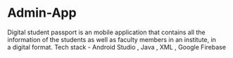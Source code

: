 # Admin-App
Digital student passport is an mobile application that contains all the information of the students as well as faculty members in an institute, in a digital format.
Tech stack - Android Studio , Java , XML , Google Firebase

